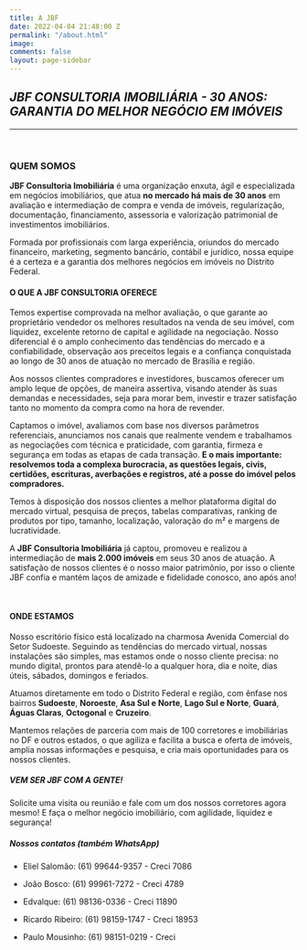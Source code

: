 ```yaml
---
title: A JBF
date: 2022-04-04 21:48:00 Z
permalink: "/about.html"
image: 
comments: false
layout: page-sidebar
---
```


## *JBF CONSULTORIA IMOBILIÁRIA - 30 ANOS: GARANTIA DO MELHOR NEGÓCIO EM IMÓVEIS*

---

&nbsp; 

### QUEM SOMOS

**JBF Consultoria Imobiliária** é uma organização enxuta, ágil e especializada em negócios imobiliários, que atua **no mercado há mais de 30 anos** em avaliação e intermediação de compra e venda de imóveis, regularização, documentação, financiamento, assessoria e valorização patrimonial de investimentos imobiliários.

Formada por profissionais com larga experiência, oriundos do mercado financeiro, marketing, segmento bancário, contábil e jurídico, nossa equipe é a certeza e a garantia dos melhores negócios em imóveis no Distrito Federal.

#### O QUE A JBF CONSULTORIA OFERECE

Temos expertise comprovada na melhor avaliação, o que garante ao proprietário vendedor os melhores resultados na venda de seu imóvel, com liquidez, excelente retorno de capital e agilidade na negociação. Nosso diferencial é o amplo conhecimento das tendências do mercado e a confiabilidade, observação aos preceitos legais e a confiança conquistada ao longo de 30 anos de atuação no mercado de Brasília e região.

Aos nossos clientes compradores e investidores, buscamos oferecer um amplo leque de opções, de maneira assertiva, visando atender às suas demandas e necessidades, seja para morar bem, investir e trazer satisfação tanto no momento da compra como na hora de revender.

Captamos o imóvel, avaliamos com base nos diversos parâmetros referenciais, anunciamos nos canais que realmente vendem e trabalhamos as negociações com técnica e praticidade, com garantia, firmeza e segurança em todas as etapas de cada transação. **E o mais importante: resolvemos toda a complexa burocracia, as questões legais, civis, certidões, escrituras, averbações e registros, até a posse do imóvel pelos compradores.**

Temos à disposição dos nossos clientes a melhor plataforma digital do mercado virtual, pesquisa de preços, tabelas comparativas, ranking de produtos por tipo, tamanho, localização, valoração do m² e margens de lucratividade.

A **JBF Consultoria Imobiliária** já captou, promoveu e realizou a intermediação de **mais 2.000 imóveis** em seus 30 anos de atuação. A satisfação de nossos clientes é o nosso maior patrimônio, por isso o cliente JBF confia e mantém laços de amizade e fidelidade conosco, ano após ano!

&nbsp;

#### ONDE ESTAMOS

Nosso escritório físico está localizado na charmosa Avenida Comercial do Setor Sudoeste. Seguindo as tendências do mercado virtual, nossas instalações são simples, mas estamos onde o nosso cliente precisa: no mundo digital, prontos para atendê-lo a qualquer hora, dia e noite, dias úteis, sábados, domingos e feriados.

Atuamos diretamente em todo o Distrito Federal e região, com ênfase nos bairros **Sudoeste**, **Noroeste**, **Asa Sul e Norte**, **Lago Sul e Norte**, **Guará**, **Águas Claras**, **Octogonal** e **Cruzeiro**.

Mantemos relações de parceria com mais de 100 corretores e imobiliárias no DF e outros estados, o que agiliza e facilita a busca e oferta de imóveis, amplia nossas informações e pesquisa, e cria mais oportunidades para os nossos clientes.

##### VEM SER JBF COM A GENTE!

Solicite uma visita ou reunião e fale com um dos nossos corretores agora mesmo! E faça o melhor negócio imobiliário, com agilidade, liquidez e segurança!

##### Nossos contatos (também WhatsApp)

* Eliel Salomão: (61) 99644-9357 - Creci 7086

* João Bosco: (61) 99961-7272 - Creci 4789

* Edvalque: (61) 98136-0336 - Creci 11890

* Ricardo Ribeiro: (61) 98159-1747 - Creci 18953

* Paulo Mousinho: (61) 98151-0219 - Creci